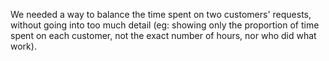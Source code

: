 We needed a way to balance the time spent on two customers' requests, without going into too much detail (eg: showing only the proportion of time spent on each customer, not the exact number of hours, nor who did what work).